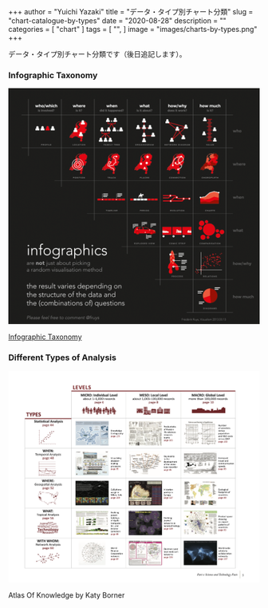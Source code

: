 +++
author = "Yuichi Yazaki"
title = "データ・タイプ別チャート分類"
slug = "chart-catalogue-by-types"
date = "2020-08-28"
description = ""
categories = [
    "chart"
]
tags = [
    "",
]
image = "images/charts-by-types.png"
+++

データ・タイプ別チャート分類です（後日追記します）。

<!--more-->

### Infographic Taxonomy

![](images/NWZ_2013_Infographics_5W_v1-1.png)

[Infographic Taxonomy](http://www.vizualism.nl/infographic-taxonomy/)

### Different Types of Analysis

![](images/charts-by-types.png)

Atlas Of Knowledge by Katy Borner